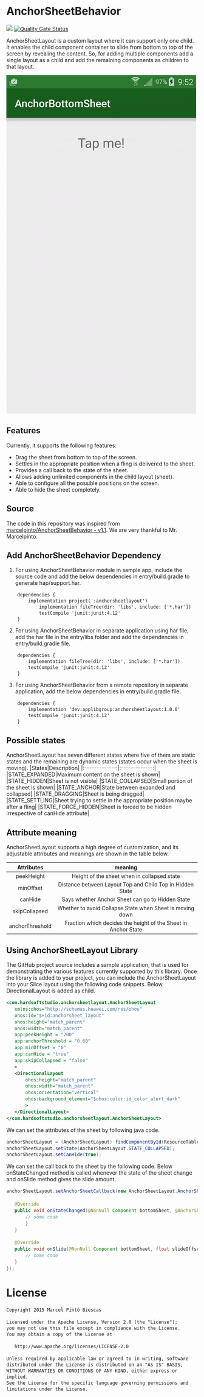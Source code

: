 # AnchorSheetBehavior
[![](https://jitpack.io/v/skimarxall/AnchorSheetBehavior.svg)](https://jitpack.io/#skimarxall/AnchorSheetBehavior)
[![Quality Gate Status](https://sonarcloud.io/api/project_badges/measure?project=applibgroup_AnchorSheetBehavior&metric=alert_status)](https://sonarcloud.io/dashboard?id=applibgroup_AnchorSheetBehavior)

AnchorSheetLayout is a custom layout where it can support only one child. It enables the child component container to slide from bottom to top of the screen by revealing the content. So, for adding multiple components add a single layout as a child and add the remaining components as children to that layout.

![](anchorsheetbehavior_demo.gif.gif)

## Features
Currently, it supports the following features:
* Drag the sheet from bottom to top of the screen.
* Settles in the appropriate position when a fling is delivered to the sheet.
* Provides a call back to the state of the sheet.
* Allows adding unlimited components in the child layout (sheet).
* Able to configure all the possible positions on the screen.
* Able to hide the sheet completely.

## Source
The code in this repository was inspired from [marcelpinto/AnchorSheetBehavior - v1.1](https://github.com/marcelpinto/AnchorSheetBehavior). 
We are very thankful to Mr. Marcelpinto.

## Add AnchorSheetBehavior Dependency
1. For using AnchorSheetBehavior module in sample app, include the source code and add the below dependencies in entry/build.gradle to generate hap/support.har.
```
	dependencies {
		implementation project(':anchorsheetlayout')
        	implementation fileTree(dir: 'libs', include: ['*.har'])
        	testCompile 'junit:junit:4.12'
	}
```
2. For using AnchorSheetBehavior in separate application using har file, add the har file in the entry/libs folder and add the dependencies in entry/build.gradle file.
```
	dependencies {
		implementation fileTree(dir: 'libs', include: ['*.har'])
		testCompile 'junit:junit:4.12'
	}

```
3. For using AnchorSheetBehavior from a remote repository in separate application, add the below dependencies in entry/build.gradle file.
```
	dependencies {
		implementation 'dev.applibgroup:anchorsheetlayout:1.0.0'
		testCompile 'junit:junit:4.12'
	}
```

## Possible states
AnchorSheetLayout has seven different states where five of them are static states and the remaining are dynamic states (states occur when the sheet is moving).
|States|Description|
|:-------------:|:-------------:|
|STATE_EXPANDED|Maximum content on the sheet is shown|
|STATE_HIDDEN|Sheet is not visible|
|STATE_COLLAPSED|Small portion of the sheet is shown|
|STATE_ANCHOR|State between expanded and collapsed|
|STATE_DRAGGING|Sheet is being dragged|
|STATE_SETTLING|Sheet trying to settle in the appropriate position maybe after a fling|
|STATE_FORCE_HIDDEN|Sheet is forced to be hidden irrespective of canHide attribute|

## Attribute meaning
AnchorSheetLayout supports a high degree of customization, and its adjustable attributes and meanings are shown in the table below.

|Attributes  | meaning |
|:-------------:|:-------------:|
|peekHeight|Height of the sheet when in collapsed state|
|minOffset|Distance between Layout Top and Child Top in Hidden State|
|canHide|Says whether Anchor Sheet can go to Hidden State|
|skipCollapsed|Whether to avoid Collapse State when Sheet is moving down|
|anchorThreshold|Fraction which decides the height of the Sheet in Anchor State|


## Using AnchorSheetLayout Library
The GitHub project source includes a sample application, that is used for demonstrating the various features currently supported by this library. Once the library is added to your project, you can include the AnchorSheetLayout into your Slice layout using the following code snippets.
Below DirectionalLayout is added as child.
```xml
<com.hardsoftstudio.anchorsheetlayout.AnchorSheetLayout
   xmlns:ohos="http://schemas.huawei.com/res/ohos"
   ohos:id="$+id:anchorsheet_layout"
   ohos:height="match_parent"
   ohos:width="match_parent"
   app:peekHeight = "200"
   app:anchorThreshold = "0.60"
   app:minOffset = "0"
   app:canHide = "true"
   app:skipCollapsed = "false"
   >
   <DirectionalLayout
       ohos:height="match_parent"
       ohos:width="match_parent"
       ohos:orientation="vertical"
       ohos:background_element="$ohos:color:id_color_alert_dark"
       >
   </DirectionalLayout>
</com.hardsoftstudio.anchorsheetlayout.AnchorSheetLayout>
```
We can set the attributes of the sheet by following java code.
```java
anchorSheetLayout = (AnchorSheetLayout) findComponentById(ResourceTable.Id_anchorsheet_layout);
anchorSheetLayout.setState(AnchorSheetLayout.STATE_COLLAPSED);
anchorSheetLayout.setCanHide(true);
```
We can set the call back to the sheet by the following code. Below onStateChanged method is called whenever the state of the sheet change and onSlide method gives the slide amount.

```java
anchorSheetLayout.setAnchorSheetCallback(new AnchorSheetLayout.AnchorSheetCallback() {
   
   @Override
   public void onStateChanged(@NonNull Component bottomSheet, @AnchorSheetLayout.State int newState) {
       // some code
       }
   }

   @Override
   public void onSlide(@NonNull Component bottomSheet, float slideOffset) {
       // some code
   }
});
```

License
=======

    Copyright 2015 Marcel Pintó Biescas

    Licensed under the Apache License, Version 2.0 (the "License");
    you may not use this file except in compliance with the License.
    You may obtain a copy of the License at

       http://www.apache.org/licenses/LICENSE-2.0

    Unless required by applicable law or agreed to in writing, software
    distributed under the License is distributed on an "AS IS" BASIS,
    WITHOUT WARRANTIES OR CONDITIONS OF ANY KIND, either express or implied.
    See the License for the specific language governing permissions and
    limitations under the License.

